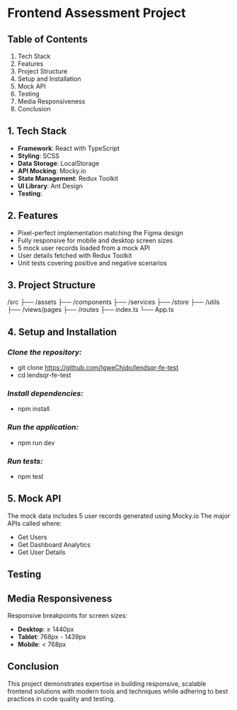 # Frontend Assessment Project

## Table of Contents

1. Tech Stack
2. Features
3. Project Structure
4. Setup and Installation
5. Mock API
6. Testing
7. Media Responsiveness
8. Conclusion

## 1. Tech Stack

- **Framework**: React with TypeScript
- **Styling**: SCSS
- **Data Storage**: LocalStorage
- **API Mocking**: Mocky.io
- **State Management**: Redux Toolkit
- **UI Library**: Ant Design
- **Testing**:

## 2. Features

- Pixel-perfect implementation matching the Figma design
- Fully responsive for mobile and desktop screen sizes
- 5 mock user records loaded from a mock API
- User details fetched with Redux Toolkit
- Unit tests covering positive and negative scenarios

## 3. Project Structure

/src
├── /assets
├── /components
├── /services
├── /store
├── /utils
├── /views/pages
├── /routes
├── index.ts
└── App.ts

## 4. Setup and Installation

### **_Clone the repository:_**

- git clone https://github.com/IgweChido/lendsqr-fe-test
- cd lendsqr-fe-test

### **_Install dependencies:_**

- npm install

### **_Run the application:_**

- npm run dev

### **_Run tests:_**

- npm test

## 5. Mock API

The mock data includes 5 user records generated using Mocky.io
The major APIs called where:

- Get Users
- Get Dashboard Analytics
- Get User Details

## Testing

## Media Responsiveness

Responsive breakpoints for screen sizes:

- **Desktop**: ≥ 1440px
- **Tablet**: 768px - 1439px
- **Mobile**: < 768px

## Conclusion

This project demonstrates expertise in building responsive, scalable frontend solutions with modern tools and techniques while adhering to best practices in code quality and testing.
